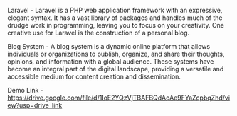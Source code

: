 Laravel - Laravel is a PHP web application framework with an expressive, elegant syntax. It has a vast library of packages and handles much of the drudge work in programming, leaving you to focus on your creativity.
One creative use for Laravel is the construction of a personal blog.

Blog System - A blog system is a dynamic online platform that allows individuals or organizations to publish, organize, and share their thoughts, opinions, and information with a global audience. These systems have become an integral part of the digital landscape, providing a versatile and accessible medium for content creation and dissemination.

Demo Link - https://drive.google.com/file/d/1IoE2YQzVjTBAFBQdAoAe9FYaZcpbqZhd/view?usp=drive_link
